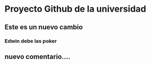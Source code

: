 # Proyecto Github de la universidad

## Este es un nuevo cambio

### Edwin debe las poker

## nuevo comentario....
